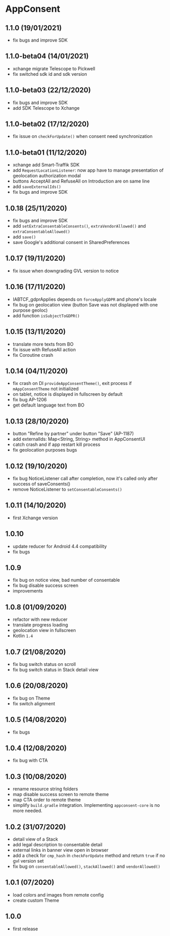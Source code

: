 # AppConsent

## 1.1.0 (19/01/2021)
- fix bugs and improve SDK

## 1.1.0-beta04 (14/01/2021)
- xchange migrate Telescope to Pickwell
- fix switched sdk id and sdk version

## 1.1.0-beta03 (22/12/2020)
- fix bugs and improve SDK
- add SDK Telescope to Xchange

## 1.1.0-beta02 (17/12/2020)
- fix issue on `checkForUpdate()` when consent need synchronization

## 1.1.0-beta01 (11/12/2020)
- xchange add Smart-Traffik SDK
- add `RequestLocationListener`: now app have to manage presentation of geolocation authorization modal
- buttons AcceptAll and RefuseAll on Introduction are on same line
- add `saveExternalIds()`
- fix bugs and improve SDK

## 1.0.18 (25/11/2020)
- fix bugs and improve SDK
- add `setExtraConsentableConsents()`, `extraVendorAllowed()` and `extraConsentableAllowed()`
- add `save()`
- save Google's additional consent in SharedPreferences

## 1.0.17 (19/11/2020)
- fix issue when downgrading GVL version to notice

## 1.0.16 (17/11/2020)
- IABTCF_gdprApplies depends on `forceApplyGDPR` and phone's locale
- fix bug on geolocation view (button Save was not displayed with one purpose geoloc)
- add function `isSubjectToGDPR()`

## 1.0.15 (13/11/2020)
- translate more texts from BO
- fix issue with RefuseAll action
- fix Coroutine crash

## 1.0.14 (04/11/2020)
- fix crash on DI `provideAppConsentTheme()`, exit process if `mAppConsentTheme` not initialized
- on tablet, notice is displayed in fullscreen by default
- fix bug AP-1206
- get default language text from BO

## 1.0.13 (28/10/2020)
- button "Refine by partner" under button "Save" (AP-1187)
- add externalIds: Map<String, String> method in AppConsentUI
- catch crash and if app restart kill process
- fix geolocation purposes bugs

## 1.0.12 (19/10/2020)
- fix bug NoticeListener call after completion, now it's called only after success of saveConsents()
- remove NoticeListener to `setConsentableConsents()`

## 1.0.11 (14/10/2020)
- first Xchange version

## 1.0.10
- update reducer for Android 4.4 compatibility
- fix bugs

## 1.0.9
- fix bug on notice view, bad number of consentable
- fix bug disable success screen
- improvements

## 1.0.8 (01/09/2020)
- refactor with new reducer
- translate progress loading
- geolocation view in fullscreen
- Kotlin `1.4`

## 1.0.7 (21/08/2020)
- fix bug switch status on scroll
- fix bug switch status in Stack detail view

## 1.0.6 (20/08/2020)
- fix bug on Theme
- fix switch alignment

## 1.0.5 (14/08/2020)
- fix bugs

## 1.0.4 (12/08/2020)
- fix bug with CTA

## 1.0.3 (10/08/2020)
- rename resource string folders
- map disable success screen to remote theme
- map CTA order to remote theme
- simplify `build.gradle` integration. Implementing `appconsent-core` is no more needed.

## 1.0.2 (31/07/2020)
- detail view of a Stack
- add legal description to consentable detail
- external links in banner view open in browser
- add a check for `cmp_hash` in `checkForUpdate` method and return `true` if no gvl version set
- fix bug on `consentableAllowed()`, `stackAllowed()` and `vendorAllowed()` 

## 1.0.1 (07/2020)
- load colors and images from remote config
- create custom Theme

## 1.0.0
- first release
